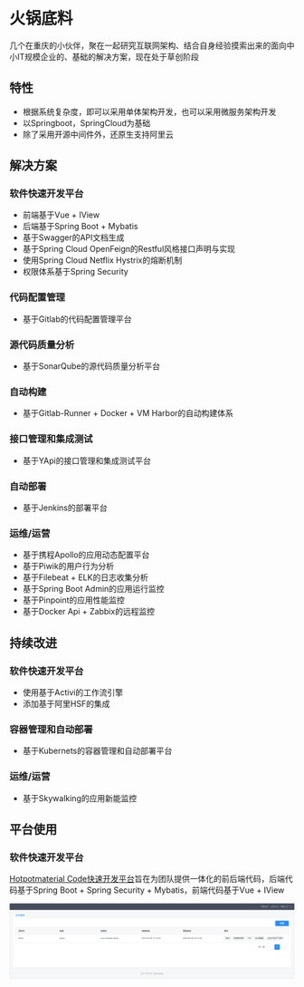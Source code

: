 # 火锅底料

几个在重庆的小伙伴，聚在一起研究互联网架构、结合自身经验摸索出来的面向中小IT规模企业的、基础的解决方案，现在处于草创阶段

## 特性

- 根据系统复杂度，即可以采用单体架构开发，也可以采用微服务架构开发
- 以Springboot，SpringCloud为基础
- 除了采用开源中间件外，还原生支持阿里云

## 解决方案

### 软件快速开发平台
- 前端基于Vue + IView
- 后端基于Spring Boot + Mybatis
- 基于Swagger的API文档生成
- 基于Spring Cloud OpenFeign的Restful风格接口声明与实现
- 使用Spring Cloud Netflix Hystrix的熔断机制
- 权限体系基于Spring Security
### 代码配置管理
- 基于Gitlab的代码配置管理平台
### 源代码质量分析
- 基于SonarQube的源代码质量分析平台
### 自动构建
- 基于Gitlab-Runner + Docker + VM Harbor的自动构建体系
### 接口管理和集成测试
- 基于YApi的接口管理和集成测试平台
### 自动部署
- 基于Jenkins的部署平台
### 运维/运营
- 基于携程Apollo的应用动态配置平台
- 基于Piwik的用户行为分析
- 基于Filebeat + ELK的日志收集分析
- 基于Spring Boot Admin的应用运行监控
- 基于Pinpoint的应用性能监控
- 基于Docker Api + Zabbix的远程监控

## 持续改进

### 软件快速开发平台
- 使用基于Activi的工作流引擎
- 添加基于阿里HSF的集成
### 容器管理和自动部署
- 基于Kubernets的容器管理和自动部署平台
### 运维/运营
- 基于Skywalking的应用新能监控

## 平台使用

### 软件快速开发平台

[Hotpotmaterial Code快速开发平台](https://github.com/hotpotmaterial/code-backend)旨在为团队提供一体化的前后端代码，后端代码基于Spring Boot + Spring Security + Mybatis，前端代码基于Vue + IView

![code1](./images/code1.png)
